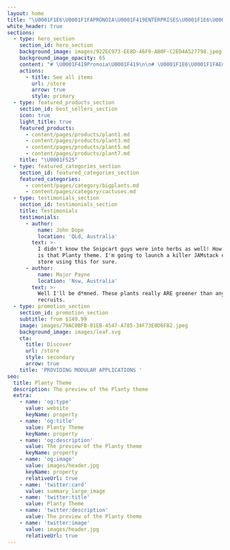 ```yaml
---
layout: home
title: "\U0001F1E6\U0001F1FAPRONOIA\U0001F419ENTERPRISES\U0001F1E6\U0001F1FA"
white_header: true
sections:
  - type: hero_section
    section_id: hero_section
    background_image: images/922EC973-EE8D-46F9-AB0F-C2ED4A527798.jpeg
    background_image_opacity: 65
    content: "# \U0001F419Pronoia\U0001F419\n\n# \U0001F1E6\U0001F1FAEnterprises\U0001F1E6\U0001F1FA\n"
    actions:
      - title: See all items
        url: /store
        arrow: true
        style: primary
  - type: featured_products_section
    section_id: best_sellers_section
    icon: true
    light_title: true
    featured_products:
      - content/pages/products/plant1.md
      - content/pages/products/plant3.md
      - content/pages/products/plant5.md
      - content/pages/products/plant7.md
    title: "\U0001F525"
  - type: featured_categories_section
    section_id: featured_categories_section
    featured_categories:
      - content/pages/category/bigplants.md
      - content/pages/category/cactuses.md
  - type: testimonials_section
    section_id: testimonials_section
    title: Testimonials
    testimonials:
      - author:
          name: John Dope
          location: 'QLd, Australia'
        text: >-
          I didn't know the Snipcart guys were into herbs as well! How beautiful
          is that Planty theme. I'm going to launch a killer JAMstack e-commerce
          store using this for sure.
      - author:
          name: Major Payne
          location: 'Nsw, Australia'
        text: >-
          Well I'll be d*mned. These plants really ARE greener than any of my
          recruits.
  - type: promotion_section
    section_id: promotion_section
    subtitle: from $149.99
    image: images/79AC0BFB-81EB-4547-A785-34F73E0D6FB2.jpeg
    background_image: images/leaf.svg
    cta:
      title: Discover
      url: /store
      style: secondary
      arrow: true
    title: 'PROVIDING MODULAR APPLICATIONS '
seo:
  title: Planty Theme
  description: The preview of the Planty theme
  extra:
    - name: 'og:type'
      value: website
      keyName: property
    - name: 'og:title'
      value: Planty Theme
      keyName: property
    - name: 'og:description'
      value: The preview of the Planty theme
      keyName: property
    - name: 'og:image'
      value: images/header.jpg
      keyName: property
      relativeUrl: true
    - name: 'twitter:card'
      value: summary_large_image
    - name: 'twitter:title'
      value: Planty Theme
    - name: 'twitter:description'
      value: The preview of the Planty theme
    - name: 'twitter:image'
      value: images/header.jpg
      relativeUrl: true
---
```

